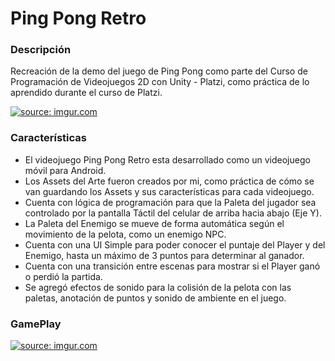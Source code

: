 Ping Pong Retro
=============

### Descripción
Recreación de la demo del juego de Ping Pong como parte del Curso de Programación de Videojuegos 2D con Unity - Platzi, como práctica de lo aprendido durante el curso de Platzi.

<a href="https://imgur.com/i6R6eyE"><img src="https://i.imgur.com/i6R6eyE.jpg" title="source: imgur.com" /></a>

### Características

- El videojuego Ping Pong Retro esta desarrollado como un videojuego móvil para Android.
- Los Assets del Arte fueron creados por mi, como práctica de cómo se van guardando los Assets y sus características para cada videojuego.
- Cuenta con lógica de programación para que la Paleta del jugador sea controlado por la pantalla Táctil del celular de arriba hacia abajo (Eje Y).
- La Paleta del Enemigo se mueve de forma automática según el movimiento de la pelota, como un enemigo NPC.
- Cuenta con una UI Simple para poder conocer el puntaje del Player y del Enemigo, hasta un máximo de 3 puntos para determinar al ganador.
- Cuenta con una transición entre escenas para mostrar si el Player ganó o perdió la partida.
- Se agregó efectos de sonido para la colisión de la pelota con las paletas, anotación de puntos y sonido de ambiente en el juego.


### GamePlay
<a href="https://imgur.com/KhO0md5"><img src="https://i.imgur.com/KhO0md5.gif" title="source: imgur.com" /></a>
